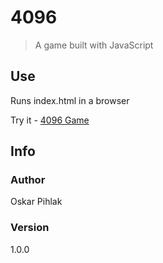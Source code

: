 # 4096


> A game built with JavaScript

## Use

Runs index.html in a browser

Try it - [4096 Game](https://oskarpihlak.github.io/4096/)

## Info


### Author

Oskar Pihlak

### Version

1.0.0
